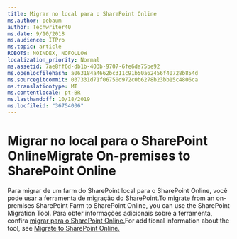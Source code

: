 ```yaml
---
title: Migrar no local para o SharePoint Online
ms.author: pebaum
author: Techwriter40
ms.date: 9/10/2018
ms.audience: ITPro
ms.topic: article
ROBOTS: NOINDEX, NOFOLLOW
localization_priority: Normal
ms.assetid: 7ae8ff6d-db1b-403b-9707-6fe6da75be92
ms.openlocfilehash: a063184a4662bc311c91b50a62456f40728b854d
ms.sourcegitcommit: 037331d71f06750d972c0b6278b23bb15c4806ca
ms.translationtype: MT
ms.contentlocale: pt-BR
ms.lasthandoff: 10/18/2019
ms.locfileid: "36754036"
---
```

# <a name="migrate-on-premises-to-sharepoint-online"></a><span data-ttu-id="fb43e-102">Migrar no local para o SharePoint Online</span><span class="sxs-lookup"><span data-stu-id="fb43e-102">Migrate On-premises to SharePoint Online</span></span>

<span data-ttu-id="fb43e-103">Para migrar de um farm do SharePoint local para o SharePoint Online, você pode usar a ferramenta de migração do SharePoint.</span><span class="sxs-lookup"><span data-stu-id="fb43e-103">To migrate from an on-premises SharePoint Farm to SharePoint Online, you can use the SharePoint Migration Tool.</span></span> <span data-ttu-id="fb43e-104">Para obter informações adicionais sobre a ferramenta, confira [migrar para o SharePoint Online.](https://go.microsoft.com/fwlink/?linkid=2019574)</span><span class="sxs-lookup"><span data-stu-id="fb43e-104">For additional information about the tool, see [Migrate to SharePoint Online.](https://go.microsoft.com/fwlink/?linkid=2019574)</span></span>
  

